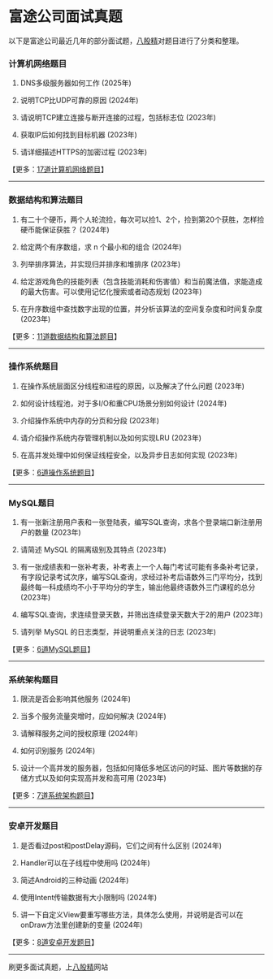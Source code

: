 # 富途公司面试真题

以下是富途公司最近几年的部分面试题，[八股精](https://www.bagujing.com)对题目进行了分类和整理。

### 计算机网络题目

1. DNS多级服务器如何工作 (2025年) 

2. 说明TCP比UDP可靠的原因 (2024年) 

3. 请说明TCP建立连接与断开连接的过程，包括标志位 (2023年) 

4. 获取IP后如何找到目标机器 (2023年) 

5. 请详细描述HTTPS的加密过程 (2023年) 

【更多：[17道计算机网络题目](https://www.bagujing.com/companies)】


---

### 数据结构和算法题目

1. 有二十个硬币，两个人轮流捡，每次可以捡1、2个，捡到第20个获胜，怎样捡硬币能保证获胜？ (2024年) 

2. 给定两个有序数组，求 n 个最小和的组合 (2024年) 

3. 列举排序算法，并实现归并排序和堆排序 (2023年) 

4. 给定游戏角色的技能列表（包含技能消耗和伤害值）和当前魔法值，求能造成的最大伤害。可以使用记忆化搜索或者动态规划 (2023年) 

5. 在升序数组中查找数字出现的位置，并分析该算法的空间复杂度和时间复杂度 (2023年) 

【更多：[11道数据结构和算法题目](https://www.bagujing.com/companies)】


---

### 操作系统题目

1. 在操作系统层面区分线程和进程的原因，以及解决了什么问题 (2023年) 

2. 如何设计线程池，对于多I/O和重CPU场景分别如何设计 (2024年) 

3. 介绍操作系统中内存的分页和分段 (2023年) 

4. 请介绍操作系统内存管理机制以及如何实现LRU (2023年) 

5. 在高并发处理中如何保证线程安全，以及异步日志如何实现 (2023年) 

【更多：[6道操作系统题目](https://www.bagujing.com/companies)】


---

### MySQL题目

1. 有一张新注册用户表和一张登陆表，编写SQL查询，求各个登录端口新注册用户的数量 (2023年) 

2. 请简述 MySQL 的隔离级别及其特点 (2023年) 

3. 有一张成绩表和一张补考表，补考表上一个人每门考试可能有多条补考记录，有字段记录考试次序，编写SQL查询，求经过补考后语数外三门平均分，找到最终每一科成绩均不小于平均分的学生，输出他最终语数外三门课程的总分 (2023年) 

4. 编写SQL查询，求连续登录天数，并筛出连续登录天数大于2的用户 (2023年) 

5. 请列举 MySQL 的日志类型，并说明重点关注的日志 (2023年) 

【更多：[6道MySQL题目](https://www.bagujing.com/companies)】


---

### 系统架构题目

1. 限流是否会影响其他服务 (2024年) 

2. 当多个服务流量突增时，应如何解决 (2024年) 

3. 请解释服务之间的授权原理 (2024年) 

4. 如何识别服务 (2024年) 

5. 设计一个高并发的服务器，包括如何降低多地区访问的时延、图片等数据的存储方式以及如何实现高并发和高可用 (2023年) 

【更多：[7道系统架构题目](https://www.bagujing.com/companies)】


---

### 安卓开发题目

1. 是否看过post和postDelay源码，它们之间有什么区别 (2024年) 

2. Handler可以在子线程中使用吗 (2024年) 

3. 简述Android的三种动画 (2024年) 

4. 使用Intent传输数据有大小限制吗 (2024年) 

5. 讲一下自定义View要重写哪些方法，具体怎么使用，并说明是否可以在onDraw方法里创建新的变量 (2024年) 

【更多：[8道安卓开发题目](https://www.bagujing.com/companies)】


---

刷更多面试真题，上[八股精](https://www.bagujing.com)网站